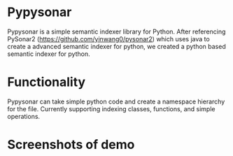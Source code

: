 # Pypysonar
Pypysonar is a simple semantic indexer library for Python. After referencing PySonar2 (https://github.com/yinwang0/pysonar2) which uses java to create a advanced semantic indexer for python,
we created a python based semantic indexer for python.

# Functionality
Pypysonar can take simple python code and create a namespace hierarchy for the file. Currently supporting indexing classes, functions, and simple operations.

# Screenshots of demo





